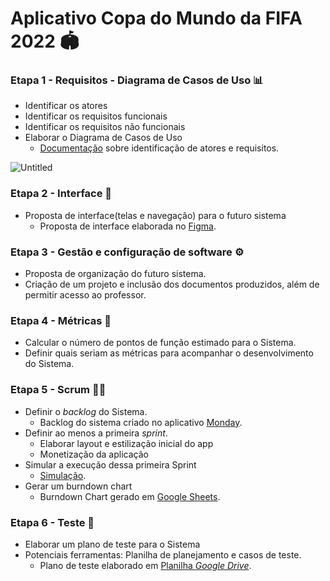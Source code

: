 # Aplicativo Copa do Mundo da FIFA 2022 🏟️

### Etapa 1 - Requisitos - Diagrama de Casos de Uso 📊
- Identificar os atores
- Identificar os requisitos funcionais
- Identificar os requisitos não funcionais
- Elaborar o Diagrama de Casos de Uso
  - [Documentação](https://fatecspgov-my.sharepoint.com/:w:/g/personal/livia_andrade_fatec_sp_gov_br/EfBulysWxi9Aq-QN9GBI9K8Bxm52W5hlMcLrfX3Fc7ud0g?e=jkC50b) sobre identificação de atores e requisitos.

![Untitled](https://user-images.githubusercontent.com/88199845/172770159-fe298e87-c56d-4eb4-8ac2-7e46c8d1bb24.png)


### Etapa 2 - Interface 📲
- Proposta de interface(telas e navegação) para o futuro sistema
  - Proposta de interface elaborada no [Figma](https://www.figma.com/file/reok2nAHczMrAZjgZVaBXE/Copandos?node-id=23%3A34).

### Etapa 3 - Gestão e configuração de software ⚙️
- Proposta de organização do futuro sistema.
- Criação de um projeto e inclusão dos documentos produzidos, além de permitir acesso ao professor.

### Etapa 4 - Métricas 📏
- Calcular o número de pontos de função estimado para o Sistema.
- Definir quais seriam as métricas para acompanhar o desenvolvimento do Sistema.

### Etapa 5 - Scrum 👨‍💻
- Definir o *backlog* do Sistema.
  - Backlog do sistema criado no aplicativo [Monday](https://docs.google.com/spreadsheets/d/1Qfm1NeRvEwB7evWFM4CSzUipmkwbfCILoQyH9a3dRa8/edit?usp=sharing).
- Definir ao menos a primeira *sprint*.
  - Elaborar layout e estilização inicial do app
  - Monetização da aplicação
- Simular a execução dessa primeira Sprint
  - [Simulação](https://docs.google.com/document/d/1vfp1t4mJaEQ0qzR0ynRO9YmuerVNpqiLVlL79d67v9U/edit?usp=sharing).
- Gerar um burndown chart
  - Burndown Chart gerado em [Google Sheets](https://docs.google.com/spreadsheets/d/19aQbSraKd3F30bib2WuwLlSOoAS9ocdicT6ymBHNIAo/edit?usp=sharing).

### Etapa 6 - Teste 🤔
- Elaborar um plano de teste para o Sistema
- Potenciais ferramentas: Planilha de planejamento e casos de teste. 
  - Plano de teste elaborado em [Planilha *Google Drive*](https://docs.google.com/spreadsheets/d/1VZDwJyqHwKvqCj3qvSG1mTQuBcN9ggIrXANOyoIiodw/edit?usp=sharing).

